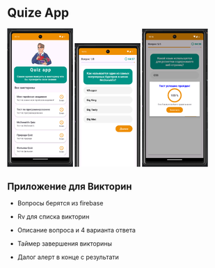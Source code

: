 # Quize App

<p float="left">
  <img src="./gitDock/one.png" width="30%" />
  <img src="./gitDock/two.png" width="30%" /> 
  <img src="./gitDock/three.png" width="30%" />
</p>

## Приложение для Викторин

- Вопросы берятся из firebase

- Rv для списка викторин

- Описание вопроса и 4 варианта ответа

- Таймер завершения викторины

- Далог алерт в конце с результати
